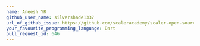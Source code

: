 ```yaml
---
name: Aneesh YR
github_user_name: silvershade1337
url_of_github_issue: https://github.com/scaleracademy/scaler-open-source-september-challenge/issues/177
your_favourite_programming_language: Dart
pull_request_id: 646
---
```

